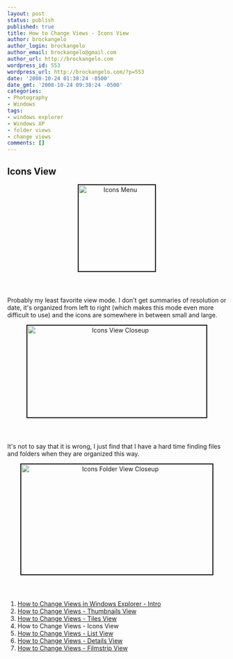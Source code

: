 ```yaml
---
layout: post
status: publish
published: true
title: How to Change Views - Icons View
author: brockangelo
author_login: brockangelo
author_email: brockangelo@gmail.com
author_url: http://brockangelo.com
wordpress_id: 553
wordpress_url: http://brockangelo.com/?p=553
date: '2008-10-24 01:38:24 -0500'
date_gmt: '2008-10-24 09:38:24 -0500'
categories:
- Photography
- Windows
tags:
- windows explorer
- Windows XP
- folder views
- change views
comments: []
---
```

<h2>Icons View</h2>
<p><center><img class="aligncenter" src="http://farm3.static.flickr.com/2208/2965071819_a9ed5cd5e1_o.jpg" alt="Icons Menu" border=2 width="176" height="198" /></center><br />
<h1>
</h1>
<p>Probably my least favorite view mode. I don't get summaries of resolution or date, it's organized from left to right (which makes this mode even more difficult to use) and the icons are somewhere in between small and large. </p>
<p><center><img class="aligncenter" src="http://farm4.static.flickr.com/3214/2965036875_bac0621e63.jpg" alt="Icons View Closeup" border=2 width="412" height="211" /></center><br />
<h1>
</h1>
<p>It's not to say that it is wrong, I just find that I have a hard time finding files and folders when they are organized this way.</p>
<p><center><img class="aligncenter" src="http://farm4.static.flickr.com/3270/2965036829_d9194a1811.jpg" alt="Icons Folder View Closeup" border=2 width="440" height="253" /></center><br />
<h1>
</h1>
<ol>
<li><a href="http://brockangelo.com/2008/10/24/how-to-change-views-in-windows-explorer-intro/">How to Change Views in Windows Explorer - Intro</a></li>
<li><a href="http://brockangelo.com/2008/10/24/how-to-change-views-thumbnails-view/">How to Change Views - Thumbnails View</a></li>
<li><a href="http://brockangelo.com/2008/10/24/how-to-change-views-tiles-view/">How to Change Views - Tiles View</a></li>
<li>How to Change Views - Icons View</li>
<li><a href="http://brockangelo.com/2008/10/24/how-to-change-views-list-view/">How to Change Views - List View</a></li>
<li><a href="http://brockangelo.com/2008/10/24/how-to-change-views-details-view/">How to Change Views - Details View</a></li>
<li><a href="http://brockangelo.com/2008/10/24/how-to-change-views-filmstrip-view/">How to Change Views - Filmstrip View</a></li>
</ol>
